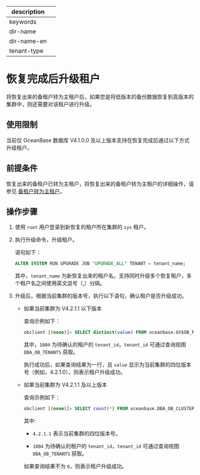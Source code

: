 |description||
|---|---|
|keywords||
|dir-name||
|dir-name-en||
|tenant-type||

# 恢复完成后升级租户

将恢复出来的备租户转为主租户后，如果您是将低版本的备份数据恢复到高版本的集群中，则还需要对该租户进行升级。

## 使用限制

当前仅 OceanBase 数据库 V4.1.0.0 及以上版本支持在恢复完成后通过以下方式升级租户。

## 前提条件

恢复出来的备租户已转为主租户，将恢复出来的备租户转为主租户的详细操作，请参见 [备租户转为主租户](600.active-standby-tenant.md)。

## 操作步骤

1. 使用 `root` 用户登录到新恢复的租户所在集群的 `sys` 租户。

2. 执行升级命令，升级租户。

   语句如下：

   ```sql
   ALTER SYSTEM RUN UPGRADE JOB "UPGRADE_ALL" TENANT = tenant_name;
   ```
   
   其中，`tenant_name` 为新恢复出来的租户名。支持同时升级多个恢复租户，多个租户名之间使用英文逗号（,）分隔。

3. 升级后，根据当前集群的版本号，执行以下语句，确认租户是否升级成功。

   * 如果当前集群为 V4.2.1.1 以下版本

      查询示例如下：

      ```sql
      obclient [(none)]> SELECT distinct(value) FROM oceanbase.GV$OB_PARAMETERS WHERE tenant_id =1004;
      ```

      其中，`1004` 为待确认的租户的 `tenant_id`，`tenant_id` 可通过查询视图 `DBA_OB_TENANTS` 获取。

      执行成功后，如果查询结果为一行，且 `value` 显示为当前集群的四位版本号（例如，4.2.1.0），则表示租户升级成功。

   * 如果当前集群为 V4.2.1.1 及以上版本

      查询示例如下：

      ```sql
      obclient [(none)]> SELECT count(*) FROM oceanbase.DBA_OB_CLUSTER_EVENT_HISTORY WHERE event = 'UPGRADE_ALL' AND value3 ='4.2.1.1' AND value5 = '1004';
      ```

      其中:
      
      * `4.2.1.1` 表示当前集群的四位版本号。
      
      * `1004` 为待确认的租户的 `tenant_id`，`tenant_id` 可通过查询视图 `DBA_OB_TENANTS` 获取。

      如果查询结果不为 `0`，则表示租户升级成功。
